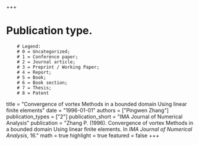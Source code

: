 +++
# Publication type.
        # Legend: 
        # 0 = Uncategorized; 
        # 1 = Conference paper; 
        # 2 = Journal article;
        # 3 = Preprint / Working Paper; 
        # 4 = Report; 
        # 5 = Book; 
        # 6 = Book section;
        # 7 = Thesis; 
        # 8 = Patent
title = "Convergence of vortex Methods in a bounded domain Using linear finite elements"
date = "1996-01-01"
authors = ["Pingwen Zhang"]
publication_types = ["2"]
publication_short = "IMA Journal of Numerical Analysis"
publication = "Zhang P. (1996). Convergence of vortex Methods in a bounded domain Using linear finite elements. In _IMA Journal of Numerical Analysis_, 16."
math = true
highlight = true
featured = false
+++